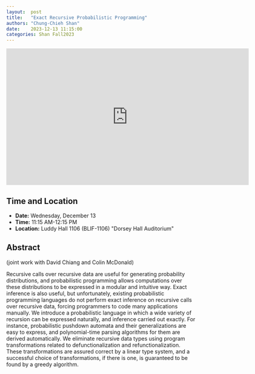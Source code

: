 ```yaml
---
layout:  post
title:   "Exact Recursive Probabilistic Programming"
authors: "Chung-Chieh Shan"
date:    2023-12-13 11:15:00
categories: Shan Fall2023
---
```


<iframe width="640" height="360" src="https://www.youtube.com/embed/XcfLydK32AY" frameborder="0" allowfullscreen></iframe>

## Time and Location

* **Date:** Wednesday, December 13
* **Time:** 11:15 AM-12:15 PM
* **Location:** Luddy Hall 1106 (BLIF-1106) "Dorsey Hall Auditorium"

## Abstract

(joint work with David Chiang and Colin McDonald)

Recursive calls over recursive data are useful for generating probability distributions, and probabilistic programming allows computations over these distributions to be expressed in a modular and intuitive way. Exact inference is also useful, but unfortunately, existing probabilistic programming languages do not perform exact inference on recursive calls over recursive data, forcing programmers to code many applications manually. We introduce a probabilistic language in which a wide variety of recursion can be expressed naturally, and inference carried out exactly. For instance, probabilistic pushdown automata and their generalizations are easy to express, and polynomial-time parsing algorithms for them are derived automatically. We eliminate recursive data types using program transformations related to defunctionalization and refunctionalization. These transformations are assured correct by a linear type system, and a successful choice of transformations, if there is one, is guaranteed to be found by a greedy algorithm.
